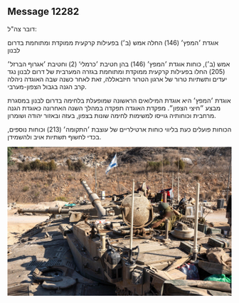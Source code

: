 ## Message 12282

דובר צה"ל:

אוגדת ׳המפץ׳ (146) החלה אמש (ב׳) בפעילות קרקעית ממוקדת ומתוחמת בדרום לבנון 

אמש (ב׳), כוחות אוגדת ׳המפץ׳ (146) בהן חטיבת ׳כרמלי’ (2) וחטיבת ׳אגרוף הברזל׳ (205) החלו בפעילות קרקעית ממוקדת ומתוחמת בגזרה המערבית של דרום לבנון נגד יעדים ותשתיות טרור של ארגון הטרור חיזבאללה, זאת לאחר כשנה שבה האוגדה ניהלה קרב הגנה בגבול הצפון-מערבי. 

אוגדת ׳המפץ׳ היא אוגדת המילואים הראשונה שמופעלת בלחימה בדרום לבנון במסגרת מבצע ״חיצי הצפון״. מפקדת האוגדה תפקדה במהלך השנה האחרונה כאוגדת הגנה מרחבית וכוחותיה גוייסו למשימות לחימה שונות בצפון, בעזה ובאזור יהודה ושומרון. 

הכוחות פועלים כעת בליווי כוחות ארטילריים של עוצבת ׳התקומה׳ (213) וכוחות נוספים, בכדי לחשוף תשתיות אויב ולהשמידן.

![Photo](12282/12282_photo.jpg)
